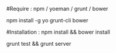 #Require :
npm / yoeman / grunt / bower

npm install -g yo grunt-cli bower


#Installation :
npm install && bower install

grunt test && grunt server